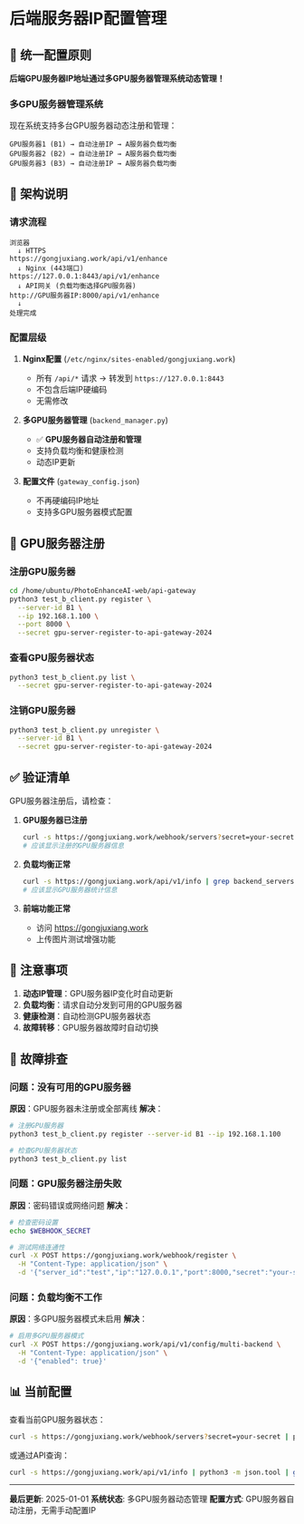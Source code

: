 # 后端服务器IP配置管理

## 📍 统一配置原则

**后端GPU服务器IP地址通过多GPU服务器管理系统动态管理！**

### 多GPU服务器管理系统

现在系统支持多台GPU服务器动态注册和管理：

```
GPU服务器1 (B1) → 自动注册IP → A服务器负载均衡
GPU服务器2 (B2) → 自动注册IP → A服务器负载均衡  
GPU服务器3 (B3) → 自动注册IP → A服务器负载均衡
```

## 🔄 架构说明

### 请求流程
```
浏览器
  ↓ HTTPS
https://gongjuxiang.work/api/v1/enhance
  ↓ Nginx (443端口)
https://127.0.0.1:8443/api/v1/enhance
  ↓ API网关 (负载均衡选择GPU服务器)
http://GPU服务器IP:8000/api/v1/enhance
  ↓
处理完成
```

### 配置层级

1. **Nginx配置** (`/etc/nginx/sites-enabled/gongjuxiang.work`)
   - 所有 `/api/*` 请求 → 转发到 `https://127.0.0.1:8443`
   - 不包含后端IP硬编码
   - 无需修改

2. **多GPU服务器管理** (`backend_manager.py`)
   - ✅ **GPU服务器自动注册和管理**
   - 支持负载均衡和健康检测
   - 动态IP更新

3. **配置文件** (`gateway_config.json`)
   - 不再硬编码IP地址
   - 支持多GPU服务器模式配置

## 🚀 GPU服务器注册

### 注册GPU服务器
```bash
cd /home/ubuntu/PhotoEnhanceAI-web/api-gateway
python3 test_b_client.py register \
  --server-id B1 \
  --ip 192.168.1.100 \
  --port 8000 \
  --secret gpu-server-register-to-api-gateway-2024
```

### 查看GPU服务器状态
```bash
python3 test_b_client.py list \
  --secret gpu-server-register-to-api-gateway-2024
```

### 注销GPU服务器
```bash
python3 test_b_client.py unregister \
  --server-id B1 \
  --secret gpu-server-register-to-api-gateway-2024
```

## ✅ 验证清单

GPU服务器注册后，请检查：

1. **GPU服务器已注册**
   ```bash
   curl -s https://gongjuxiang.work/webhook/servers?secret=your-secret
   # 应该显示注册的GPU服务器信息
   ```

2. **负载均衡正常**
   ```bash
   curl -s https://gongjuxiang.work/api/v1/info | grep backend_servers
   # 应该显示GPU服务器统计信息
   ```

3. **前端功能正常**
   - 访问 https://gongjuxiang.work
   - 上传图片测试增强功能

## 📝 注意事项

1. **动态IP管理**：GPU服务器IP变化时自动更新
2. **负载均衡**：请求自动分发到可用的GPU服务器
3. **健康检测**：自动检测GPU服务器状态
4. **故障转移**：GPU服务器故障时自动切换

## 🔧 故障排查

### 问题：没有可用的GPU服务器
**原因**：GPU服务器未注册或全部离线
**解决**：
```bash
# 注册GPU服务器
python3 test_b_client.py register --server-id B1 --ip 192.168.1.100

# 检查GPU服务器状态
python3 test_b_client.py list
```

### 问题：GPU服务器注册失败
**原因**：密码错误或网络问题
**解决**：
```bash
# 检查密码设置
echo $WEBHOOK_SECRET

# 测试网络连通性
curl -X POST https://gongjuxiang.work/webhook/register \
  -H "Content-Type: application/json" \
  -d '{"server_id":"test","ip":"127.0.0.1","port":8000,"secret":"your-secret"}'
```

### 问题：负载均衡不工作
**原因**：多GPU服务器模式未启用
**解决**：
```bash
# 启用多GPU服务器模式
curl -X POST https://gongjuxiang.work/api/v1/config/multi-backend \
  -H "Content-Type: application/json" \
  -d '{"enabled": true}'
```

## 📊 当前配置

查看当前GPU服务器状态：
```bash
curl -s https://gongjuxiang.work/webhook/servers?secret=your-secret | python3 -m json.tool
```

或通过API查询：
```bash
curl -s https://gongjuxiang.work/api/v1/info | python3 -m json.tool | grep backend_servers
```

---

**最后更新**: 2025-01-01
**系统状态**: 多GPU服务器动态管理
**配置方式**: GPU服务器自动注册，无需手动配置IP